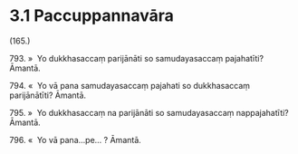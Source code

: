 

# 3.1 Paccuppannavāra



(165.)

793\. »  Yo dukkhasaccaṃ parijānāti so samudayasaccaṃ pajahatīti? Āmantā.

794\. «  Yo vā pana samudayasaccaṃ pajahati so dukkhasaccaṃ parijānātīti? Āmantā.

795\. »  Yo dukkhasaccaṃ na parijānāti so samudayasaccaṃ nappajahatīti? Āmantā.

796\. «  Yo vā pana…pe… ? Āmantā.



